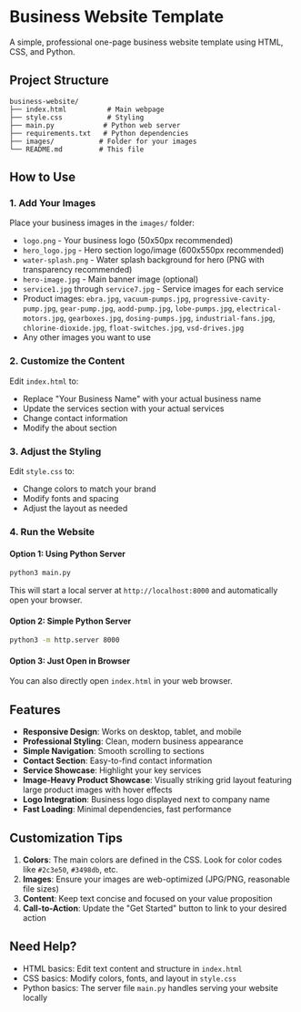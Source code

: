 # Business Website Template

A simple, professional one-page business website template using HTML, CSS, and Python.

## Project Structure

```
business-website/
├── index.html          # Main webpage
├── style.css           # Styling
├── main.py            # Python web server
├── requirements.txt   # Python dependencies
├── images/           # Folder for your images
└── README.md         # This file
```

## How to Use

### 1. Add Your Images
Place your business images in the `images/` folder:
- `logo.png` - Your business logo (50x50px recommended)
- `hero_logo.jpg` - Hero section logo/image (600x550px recommended)
- `water-splash.png` - Water splash background for hero (PNG with transparency recommended)
- `hero-image.jpg` - Main banner image (optional)
- `service1.jpg` through `service7.jpg` - Service images for each service
- Product images: `ebra.jpg`, `vacuum-pumps.jpg`, `progressive-cavity-pump.jpg`, `gear-pump.jpg`, `aodd-pump.jpg`, `lobe-pumps.jpg`, `electrical-motors.jpg`, `gearboxes.jpg`, `dosing-pumps.jpg`, `industrial-fans.jpg`, `chlorine-dioxide.jpg`, `float-switches.jpg`, `vsd-drives.jpg`
- Any other images you want to use

### 2. Customize the Content
Edit `index.html` to:
- Replace "Your Business Name" with your actual business name
- Update the services section with your actual services
- Change contact information
- Modify the about section

### 3. Adjust the Styling
Edit `style.css` to:
- Change colors to match your brand
- Modify fonts and spacing
- Adjust the layout as needed

### 4. Run the Website

#### Option 1: Using Python Server
```bash
python3 main.py
```
This will start a local server at `http://localhost:8000` and automatically open your browser.

#### Option 2: Simple Python Server
```bash
python3 -m http.server 8000
```

#### Option 3: Just Open in Browser
You can also directly open `index.html` in your web browser.

## Features

- **Responsive Design**: Works on desktop, tablet, and mobile
- **Professional Styling**: Clean, modern business appearance
- **Simple Navigation**: Smooth scrolling to sections
- **Contact Section**: Easy-to-find contact information
- **Service Showcase**: Highlight your key services
- **Image-Heavy Product Showcase**: Visually striking grid layout featuring large product images with hover effects
- **Logo Integration**: Business logo displayed next to company name
- **Fast Loading**: Minimal dependencies, fast performance

## Customization Tips

1. **Colors**: The main colors are defined in the CSS. Look for color codes like `#2c3e50`, `#3498db`, etc.
2. **Images**: Ensure your images are web-optimized (JPG/PNG, reasonable file sizes)
3. **Content**: Keep text concise and focused on your value proposition
4. **Call-to-Action**: Update the "Get Started" button to link to your desired action

## Need Help?

- HTML basics: Edit text content and structure in `index.html`
- CSS basics: Modify colors, fonts, and layout in `style.css`
- Python basics: The server file `main.py` handles serving your website locally